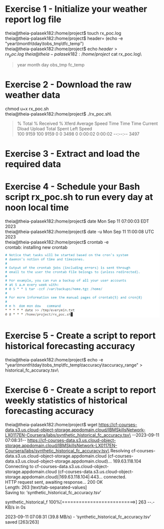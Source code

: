 # Exercise 1 - Initialize your weather report log file
theia@theia-palasek182:/home/project$ touch rx_poc.log\
theia@theia-palasek182:/home/project$ header= (echo -e "year\tmonth\tday\tobs_tmp\tfc_temp")\
theia@theia-palasek182:/home/project$ echo $header>rx_poc.log\
theia@theia-palasek182:/home/project$ cat rx_poc.log\
> year month day obs_tmp fc_temp

# Exercise 2 - Download the raw weather data
chmod u+x rx_poc.sh\
theia@theia-palasek182:/home/project$ ./rx_poc.sh\
> % Total    % Received % Xferd  Average Speed   Time    Time     Time  Current\
                                 Dload  Upload   Total   Spent    Left  Speed\
100  9159  100  9159    0     0   3498      0  0:00:02  0:00:02 --:--:--  3497

# Exercise 3 - Extract and load the required data

# Exercise 4 - Schedule your Bash script rx_poc.sh to run every day at noon local time
theia@theia-palasek182:/home/project$ date
Mon Sep 11 07:00:03 EDT 2023 \
theia@theia-palasek182:/home/project$ date -u
Mon Sep 11 11:00:08 UTC 2023 \
theia@theia-palasek182:/home/project$ crontab -e\
crontab: installing new crontab\
![practice project](prac_prj.png)
# Exercise 5 - Create a script to report historical forecasting accuracy
theia@theia-palasek182:/home/project$ echo -e \"year\tmonth\tday\tobs_tmp\tfc_temp\taccuracy\taccuracy_range" > historical_fc_accuracy.tsv\

# Exercise 6 - Create a script to report weekly statistics of historical forecasting accuracy
theia@theia-palasek182:/home/project$ wget https://cf-courses-data.s3.us.cloud-object-storage.appdomain.cloud/IBMSkillsNetwork-LX0117EN-Coursera/labs/synthetic_historical_fc_accuracy.tsv\
--2023-09-11 07:08:31--  https://cf-courses-data.s3.us.cloud-object-storage.appdomain.cloud/IBMSkillsNetwork-LX0117EN-Coursera/labs/synthetic_historical_fc_accuracy.tsv\
Resolving cf-courses-data.s3.us.cloud-object-storage.appdomain.cloud (cf-courses-data.s3.us.cloud-object-storage.appdomain.cloud)... 169.63.118.104\
Connecting to cf-courses-data.s3.us.cloud-object-storage.appdomain.cloud (cf-courses-data.s3.us.cloud-object-storage.appdomain.cloud)|169.63.118.104|:443... connected.\
HTTP request sent, awaiting response... 200 OK\
Length: 263 [text/tab-separated-values]\
Saving to: ‘synthetic_historical_fc_accuracy.tsv’

synthetic_historical_f 100%[==========================>]     263  --.-KB/s    in 0s    

2023-09-11 07:08:31 (39.8 MB/s) - ‘synthetic_historical_fc_accuracy.tsv’ saved [263/263]